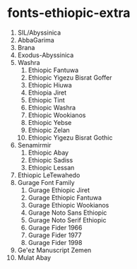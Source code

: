 # fonts-ethiopic-extra

1. SIL/Abyssinica
2. AbbaGarima
3. Brana
4. Exodus-Abyssinica
5. Washra
    1. Ethiopic Fantuwa
    2. Ethiopic Yigezu Bisrat Goffer
    3. Ethiopic Hiuwa
    4. Ethiopia Jiret
    5. Ethiopic Tint
    6. Ethiopic Washra
    7. Ethiopic Wookianos
    8. Ethiopic Yebse
    9. Ethiopic Zelan
    10. Ethiopic Yigezu Bisrat Gothic
6. Senamirmir
    1. Ethiopic Abay
    2. Ethiopic Sadiss
    3. Ethiopic Lessan
7. Ethiopic LeTewahedo
8. Gurage Font Family
    1. Gurage Ethiopic Jiret
    2. Gurage Ethiopic Fantuwa
    3. Gurage Ethiopic Wookianos
    4. Gurage Noto Sans Ethiopic
    5. Gurage Noto Serif Ethiopic
    6. Gurage Fider 1966
    7. Gurage Fider 1977
    8. Gurage Fider 1998
9. Ge'ez Manuscript Zemen
10. Mulat Abay
